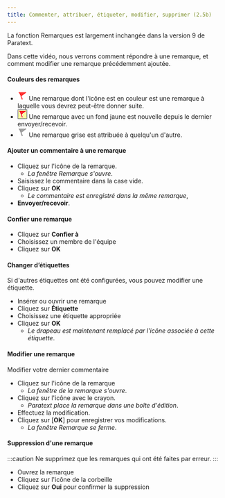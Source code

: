 ```yaml
---
title: Commenter, attribuer, étiqueter, modifier, supprimer (2.5b)
---
```

La fonction Remarques est largement inchangée dans la version 9 de Paratext.

Dans cette vidéo, nous verrons comment répondre à une remarque, et comment modifier une remarque précédemment ajoutée.

#### Couleurs des remarques

- ![](../media/af2265719adde77e6c37fe29d53837a0.png) 
Une remarque dont l'icône est en couleur est une remarque à laquelle vous devrez peut-être donner suite.
- ![](../media/d75a709de0625acdd2d5606b881713c7.jpeg)  Une remarque avec un fond jaune est nouvelle depuis le dernier envoyer/recevoir.
- ![](../media/52011900797d9603380805140bdf824b.png)  Une remarque grise est attribuée à quelqu'un d'autre.

#### Ajouter un commentaire à une remarque

-   Cliquez sur l'icône de la remarque.
    -  *La fenêtre Remarque s'ouvre*.
-   Saisissez le commentaire dans la case vide.
-   Cliquez sur **OK**
    -  *Le commentaire est enregistré dans la même remarque*,
-   **Envoyer/recevoir**.

#### Confier une remarque

-   Cliquez sur **Confier à**
-   Choisissez un membre de l'équipe
-   Cliquez sur **OK**

#### Changer d’étiquettes

Si d'autres étiquettes ont été configurées, vous pouvez modifier une étiquette.

-   Insérer ou ouvrir une remarque
-   Cliquez sur **Étiquette**
-   Choisissez une étiquette appropriée
-   Cliquez sur **OK**
    -  *Le drapeau est maintenant remplacé par l'icône associée à cette étiquette*.

#### Modifier une remarque

Modifier votre dernier commentaire

-   Cliquez sur l'icône de la remarque
    -  *La fenêtre de la remarque s'ouvre*.
-   Cliquez sur l'icône avec le crayon.
    -  *Paratext place la remarque dans une boîte d'édition*.
-   Effectuez la modification.
-   Cliquez sur [**OK**] pour enregistrer vos modifications.
    -  *La fenêtre Remarque se ferme*.

#### Suppression d'une remarque
:::caution
Ne supprimez que les remarques qui ont été faites par erreur.
:::
-   Ouvrez la remarque
-   Cliquez sur l'icône de la corbeille
-   Cliquez sur **Oui** pour confirmer la suppression
